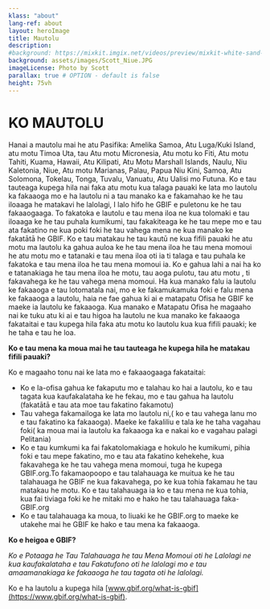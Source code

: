 ```yaml
---
klass: "about"
lang-ref: about
layout: heroImage
title: Mautolu
description:
#background: https://mixkit.imgix.net/videos/preview/mixkit-white-sand-beach-and-palm-trees-1564-0.jpg?w=1200&h=630&fit=crop
background: assets/images/Scott_Niue.JPG
imageLicense: Photo by Scott
parallax: true # OPTION - default is false
height: 75vh
---
```

# KO MAUTOLU 

Hanai a mautolu mai he atu Pasifika:
Amelika Samoa, Atu Luga/Kuki Island, atu motu Timoa Uta, tau Atu motu Micronesia, Atu motu ko Fiti, Atu motu Tahiti, Kuama, Hawaii, Atu Kilipati, Atu Motu Marshall Islands, Naulu, Niu Kaletonia, Niue, Atu motu Marianas, Palau, Papua Niu Kini, Samoa, Atu Solomona, Tokelau, Tonga, Tuvalu, Vanuatu, Atu Ualisi mo Futuna.
Ko e tau tauteaga kupega hila nai faka atu motu kua talaga pauaki ke lata mo lautolu ka fakaaoga mo e ha lautolu ni a tau manako ka e fakamahao ke he tau iloaaga he matakavi he lalolagi, I lalo hifo he GBIF e puletonu ke he tau fakaaogaaga. To fakatoka e lautolu e tau mena iloa ne kua tolomaki e tau iloaaga ke he tau puhala kumikumi, tau fakakiteaga ke he tau mepe mo e tau ata fakatino ne kua poki foki he tau vahega mena ne kua manako ke fakatātā he GBIF. Ko e tau matakau he tau kautū ne kua fifili pauaki he atu motu ma lautolu ka gahua auloa ke he tau mena iloa he tau mena momoui he atu motu mo e tatanaki e tau mena iloa oti ia ti talaga e tau puhala ke fakatoka e tau mena iloa he tau mena momoui ia. Ko e gahua lahi a nai ha ko e tatanakiaga he tau mena iloa he motu, tau aoga pulotu, tau atu motu , ti fakavahega ke he tau vahega mena momoui.
Ha kua manako falu ia lautolu ke fakaaoga e tau lotomatala nai, mo e ke fakamukamuka foki e falu mena ke fakaaoga a lautolu,  haia ne fae gahua ki ai e matapatu Ofisa he GBIF ke maeke ia lautolu ke fakaaoga. Kua manako e Matapatu Ofisa he magaaho nai ke tuku atu ki ai e tau higoa ha lautolu ne kua manako ke fakaaoga fakataitai e tau kupega hila faka atu motu ko lautolu kua kua fifili pauaki; ke he taha e tau he loa.

**Ko e tau mena ka moua mai he tau tauteaga he kupega hila he matakau fifili pauaki?**

Ko e magaaho tonu nai ke lata mo e fakaaogaaga fakataitai:

* Ko e la-ofisa gahua ke fakaputu mo e talahau ko hai a lautolu, ko e tau tagata kua kaufakalataha ke he fekau, mo e tau gahua ha lautolu (fakatātā e tau ata moe tau fakatino fakamotu)
* Tau vahega fakamailoga ke lata mo lautolu ni,( ko e tau vahega lanu  mo e tau fakatino ka fakaaoga). Maeke ke fakaliliu e tala ke he taha vagahau foki( ka moua mai ia lautolu ka fakaaoga ka e nakai ko e vagahau palagi Pelitania)
* Ko e tau kumkumi ka fai fakatolomakiaga e hokulo he kumikumi, pihia foki e tau mepe fakatino, mo e tau ata fakatino kehekehe, kua fakavahega ke he tau vahega mena momoui, tuga he kupega GBIF.org.To fakamaopoopo e tau talahauaga ke muitua ke he tau talahauaga he GBIF ne kua fakavahega, po ke kua tohia fakamau he tau matakau he motu. Ko e tau talahauaga ia ko e tau mena ne kua tohia, kua fai tiviaga foki ke he mitaki mo e hako he tau talahauaga faka-GBIF.org
* Ko e tau talahauaga ka moua, to liuaki ke he GBIF.org to maeke ke utakehe mai he GBIF ke hako e tau mena ka fakaaoga.

**Ko e heigoa e GBIF?**

*Ko e Potaaga he Tau Talahauaga he tau Mena Momoui oti he Lalolagi ne kua kaufakalataha e tau Fakatufono oti he lalolagi mo e tau amaamanakiaga ke fakaaoga he tau tagata oti he lalolagi.*

Ko e ha lautolu a kupega hila [www.gbif.org/what-is-gbif](https://www.gbif.org/what-is-gbif).

